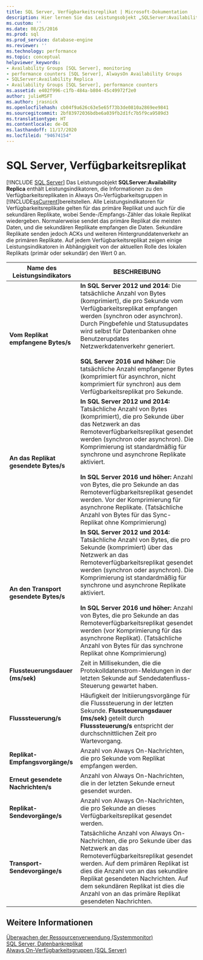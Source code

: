 ```yaml
---
title: SQL Server, Verfügbarkeitsreplikat | Microsoft-Dokumentation
description: Hier lernen Sie das Leistungsobjekt „SQLServer:Availability Replica“ kennen, das Leistungsindikatoren zu Verfügbarkeitsreplikaten in Always On-Verfügbarkeitsgruppen enthält.
ms.custom: ''
ms.date: 08/25/2016
ms.prod: sql
ms.prod_service: database-engine
ms.reviewer: ''
ms.technology: performance
ms.topic: conceptual
helpviewer_keywords:
- Availability Groups [SQL Server], monitoring
- performance counters [SQL Server], AlwaysOn Availability Groups
- SQLServer:Availability Replica
- Availability Groups [SQL Server], performance counters
ms.assetid: e402f996-c1fb-484a-b804-45c49972f2e0
author: julieMSFT
ms.author: jrasnick
ms.openlocfilehash: cb04f9a626c63e5e65f73b3de0810a2869ee9841
ms.sourcegitcommit: 2bf83972036bdbe6a039fb2d1fc7b5f9ca9589d3
ms.translationtype: HT
ms.contentlocale: de-DE
ms.lasthandoff: 11/17/2020
ms.locfileid: "94674154"
---
```

# <a name="sql-server-availability-replica"></a>SQL Server, Verfügbarkeitsreplikat

 [!INCLUDE [SQL Server](../../includes/applies-to-version/sqlserver.md)]
  Das Leistungsobjekt **SQLServer:Availability Replica** enthält Leistungsindikatoren, die Informationen zu den Verfügbarkeitsreplikaten in Always On-Verfügbarkeitsgruppen in [!INCLUDE[ssCurrent](../../includes/sscurrent-md.md)]bereitstellen. Alle Leistungsindikatoren für Verfügbarkeitsreplikate gelten für das primäre Replikat und auch für die sekundären Replikate, wobei Sende-/Empfangs-Zähler das lokale Replikat wiedergeben. Normalerweise sendet das primäre Replikat die meisten Daten, und die sekundären Replikate empfangen die Daten. Sekundäre Replikate senden jedoch ACKs und weiteren Hintergrunddatenverkehr an die primären Replikate. Auf jedem Verfügbarkeitsreplikat zeigen einige Leistungsindikatoren in Abhängigkeit von der aktuellen Rolle des lokalen Replikats (primär oder sekundär) den Wert 0 an.  
  
|Name des Leistungsindikators|BESCHREIBUNG|  
|------------------|-----------------|  
|**Vom Replikat empfangene Bytes/s**|**In SQL Server 2012 und 2014:** Die tatsächliche Anzahl von Bytes (komprimiert), die pro Sekunde vom Verfügbarkeitsreplikat empfangen werden (synchron oder asynchron). Durch Pingbefehle und Statusupdates wird selbst für Datenbanken ohne Benutzerupdates Netzwerkdatenverkehr generiert. <BR/> <BR/> **SQL Server 2016 und höher:** Die tatsächliche Anzahl empfangener Bytes (komprimiert für asynchron, nicht komprimiert für synchron) aus dem Verfügbarkeitsreplikat pro Sekunde.|  
|**An das Replikat gesendete Bytes/s**|**In SQL Server 2012 und 2014:** Tatsächliche Anzahl von Bytes (komprimiert), die pro Sekunde über das Netzwerk an das Remoteverfügbarkeitsreplikat gesendet werden (synchron oder asynchron). Die Komprimierung ist standardmäßig für synchrone und asynchrone Replikate aktiviert. <BR/> <BR/> **In SQL Server 2016 und höher:** Anzahl von Bytes, die pro Sekunde an das Remoteverfügbarkeitsreplikat gesendet werden. Vor der Komprimierung für asynchrone Replikate. (Tatsächliche Anzahl von Bytes für das Sync-Replikat ohne Komprimierung)|  
|**An den Transport gesendete Bytes/s**|**In SQL Server 2012 und 2014:** Tatsächliche Anzahl von Bytes, die pro Sekunde (komprimiert) über das Netzwerk an das Remoteverfügbarkeitsreplikat gesendet werden (synchron oder asynchron). Die Komprimierung ist standardmäßig für synchrone und asynchrone Replikate aktiviert. <BR/> <BR/> **In SQL Server 2016 und höher:** Anzahl von Bytes, die pro Sekunde an das Remoteverfügbarkeitsreplikat gesendet werden (vor Komprimierung für das asynchrone Replikat). (Tatsächliche Anzahl von Bytes für das synchrone Replikat ohne Komprimierung)|  
|**Flussteuerungsdauer (ms/sek)**|Zeit in Millisekunden, die die Protokolldatenstrom-Meldungen in der letzten Sekunde auf Sendedatenfluss-Steuerung gewartet haben.|  
|**Flusssteuerung/s**|Häufigkeit der Initiierungsvorgänge für die Flusssteuerung in der letzten Sekunde. **Flussteuerungsdauer (ms/sek)** geteilt durch **Flusssteuerung/s** entspricht der durchschnittlichen Zeit pro Wartevorgang.|  
|**Replikat-Empfangsvorgänge/s**|Anzahl von Always On-Nachrichten, die pro Sekunde vom Replikat empfangen werden.|  
|**Erneut gesendete Nachrichten/s**|Anzahl von Always On-Nachrichten, die in der letzten Sekunde erneut gesendet wurden.|  
|**Replikat-Sendevorgänge/s**|Anzahl von Always On-Nachrichten, die pro Sekunde an dieses Verfügbarkeitsreplikat gesendet werden.|  
|**Transport-Sendevorgänge/s**|Tatsächliche Anzahl von Always On-Nachrichten, die pro Sekunde über das Netzwerk an das Remoteverfügbarkeitsreplikat gesendet werden. Auf dem primären Replikat ist dies die Anzahl von an das sekundäre Replikat gesendeten Nachrichten. Auf dem sekundären Replikat ist dies die Anzahl von an das primäre Replikat gesendeten Nachrichten.|  
  
## <a name="see-also"></a>Weitere Informationen 
 
 [Überwachen der Ressourcenverwendung &#40;Systemmonitor&#41;](../../relational-databases/performance-monitor/monitor-resource-usage-system-monitor.md)   
 [SQL Server, Datenbankreplikat](../../relational-databases/performance-monitor/sql-server-database-replica.md)   
 [Always On-Verfügbarkeitsgruppen (SQL Server)](../../database-engine/availability-groups/windows/always-on-availability-groups-sql-server.md)  
  
  
